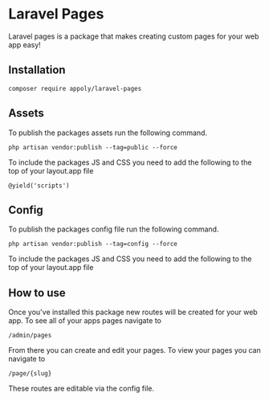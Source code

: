 # Laravel Pages

Laravel pages is a package that makes creating custom pages for your web app easy!

## Installation 

    composer require appoly/laravel-pages
       
## Assets

To publish the packages assets run the following command.

    php artisan vendor:publish --tag=public --force

To include the packages JS and CSS you need to add the following to the top of your layout.app file

    @yield('scripts')

## Config

To publish the packages config file run the following command.

    php artisan vendor:publish --tag=config --force

To include the packages JS and CSS you need to add the following to the top of your layout.app file

## How to use

Once you've installed this package new routes will be created for your web app.
To see all of your apps pages navigate to

    /admin/pages
    
From there you can create and edit your pages. To view your pages you can navigate to 

    /page/{slug}
    
These routes are editable via the config file.
